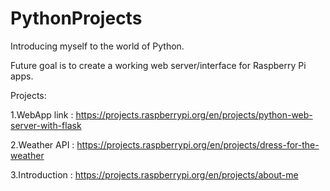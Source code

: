 # PythonProjects
Introducing myself to the world of Python.

Future goal is to create a working web server/interface for Raspberry Pi apps. 

Projects:

1.WebApp link : https://projects.raspberrypi.org/en/projects/python-web-server-with-flask 

2.Weather API : https://projects.raspberrypi.org/en/projects/dress-for-the-weather

3.Introduction : https://projects.raspberrypi.org/en/projects/about-me
